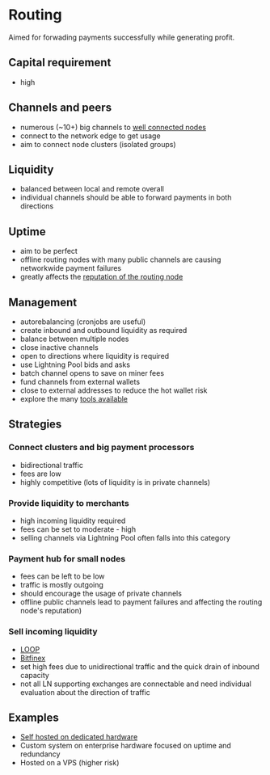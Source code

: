 # Routing

Aimed for forwading payments successfully while generating profit.

## Capital requirement

* high

## Channels and peers

* numerous \(~10+\) big channels to [well connected nodes](../advanced-tools/bosscore.md)
* connect to the network edge to get usage
* aim to connect node clusters \(isolated groups\)

## Liquidity

* balanced between local and remote overall
* individual channels should be able to forward payments in both directions

## Uptime

* aim to be perfect
* offline routing nodes with many public channels are causing networkwide payment failures
* greatly affects the [reputation of the routing node](https://github.com/openoms/lightning-node-management/tree/04d605ae69f3630c0eaeedc43eda95c6ff5d1ee3/bossscore.md)

## Management

* autorebalancing \(cronjobs are useful\)
* create inbound and outbound liquidity as required
* balance between multiple nodes
* close inactive channels
* open to directions where liquidity is required
* use Lightning Pool bids and asks
* batch channel opens to save on miner fees 
* fund channels from external wallets
* close to external addresses to reduce the hot wallet risk
* explore the many [tools available](../#manage-channels)

## Strategies

### Connect clusters and big payment processors

* bidirectional traffic 
* fees are low 
* highly competitive \(lots of liquidity is in private channels\)

### Provide liquidity to merchants

* high incoming liquidity required
* fees can be set to moderate - high
* selling channels via Lightning Pool often falls into this category

### Payment hub for small nodes

* fees can be left to be low 
* traffic is mostly outgoing
* should encourage the usage of private channels 
* offline public channels lead to payment failures and affecting the routing node's reputation\)

### Sell incoming liquidity

* [LOOP](https://1ml.com/node/021c97a90a411ff2b10dc2a8e32de2f29d2fa49d41bfbb52bd416e460db0747d0d)
* [Bitfinex](https://ln.bitfinex.com/)
* set high fees due to unidirectional traffic and the quick drain of inbound capacity
* not all LN supporting exchanges are connectable and need individual evaluation about the direction of traffic

## Examples

* [Self hosted on dedicated hardware](https://github.com/bavarianledger/bitcoin-nodes)
* Custom system on enterprise hardware focused on uptime and redundancy
* Hosted on a VPS \(higher risk\)

